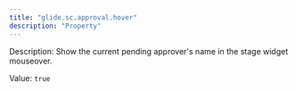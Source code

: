 ```yaml
---
title: "glide.sc.approval.hover"
description: "Property"
---
```


Description: Show the current pending approver's name in the stage widget mouseover.

Value: `true`